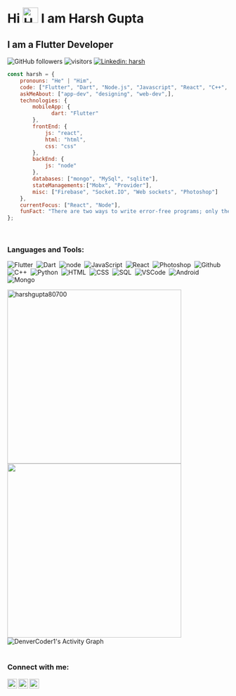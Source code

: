 # Hi <img src="https://raw.githubusercontent.com/MartinHeinz/MartinHeinz/master/wave.gif" alt="Hello" width="35px"> I am Harsh Gupta

## I am a Flutter Developer


![GitHub followers](https://img.shields.io/github/followers/harshgupta80700?label=Follow&style=social) 
![visitors](https://visitor-badge.laobi.icu/badge?page_id=harshgupta80700.harshgupta80700) 
[![Linkedin: harsh](https://img.shields.io/badge/-harsh-blue?style=flat-square&logo=Linkedin&logoColor=white&link=https://www.linkedin.com/in/harsh-gupta-129233145/)](https://www.linkedin.com/in/harsh-gupta-129233145/)


<!-- - 🔭 I’m currently working on ..Improving my current skills
- 🌱 I’m currently learning ...Node.js
- 💬 Ask me about ...Anything 
- 📫 How to reach me: ...Drop me an email <a href = "mailto:harshgupta.80700@gmail.com">here</a>
- ⚡ Fun fact: ...I am in love with Singing -->

```javascript
const harsh = {
    pronouns: "He" | "Him",
    code: ["Flutter", "Dart", "Node.js", "Javascript", "React", "C++", "Python", "HTML", "CSS"],
    askMeAbout: ["app-dev", "designing", "web-dev",],
    technologies: {
        mobileApp: {
              dart: "Flutter"
        },
        frontEnd: {
            js: "react",
            html: "html",
            css: "css"
        },
        backEnd: {
            js: "node"
        },
        databases: ["mongo", "MySql", "sqlite"],
        stateManagements:["Mobx", "Provider"],
        misc: ["Firebase", "Socket.IO", "Web sockets", "Photoshop"]
    },
    currentFocus: ["React", "Node"],
    funFact: "There are two ways to write error-free programs; only the third one works"
};
```

<br />

### Languages and Tools:

<!-- [<img align="left" alt="Visual Studio Code" width="26px" src="https://raw.githubusercontent.com/github/explore/80688e429a7d4ef2fca1e82350fe8e3517d3494d/topics/visual-studio-code/visual-studio-code.png" />](https://github.com/harshgupta80700)
[<img align="left" alt="Flutter" width="26px" src="https://www.kindpng.com/picc/m/355-3557482_flutter-logo-png-transparent-png.png" />](https://github.com/harshgupta80700)
[<img align="left" alt="Dart" width="26px" src="https://pbs.twimg.com/profile_images/993555605078994945/Yr-pWI4G.jpg" />](https://github.com/harshgupta80700)
[<img align="left" alt="PhotoShop" width="26px" src="https://upload.wikimedia.org/wikipedia/commons/thumb/a/af/Adobe_Photoshop_Mobile_icon.svg/1049px-Adobe_Photoshop_Mobile_icon.svg.png" />](https://github.com/harshgupta80700)
[<img align="left" alt="C++" width="26px" src="https://raw.githubusercontent.com/isocpp/logos/master/cpp_logo.png" />](https://github.com/harshgupta80700)
[<img align="left" alt="Python" width="26px" src="https://upload.wikimedia.org/wikipedia/commons/thumb/c/c3/Python-logo-notext.svg/1200px-Python-logo-notext.svg.png" />](https://github.com/harshgupta80700)
[<img align="left" alt="C" width="26px" src="https://www.pngkit.com/png/full/101-1010012_c-programming-icon-c-programming-language-logo.png" />](https://github.com/harshgupta80700)
[<img align="left" alt="HTML5" width="26px" src="https://raw.githubusercontent.com/github/explore/80688e429a7d4ef2fca1e82350fe8e3517d3494d/topics/html/html.png" />](https://github.com/harshgupta80700)
[<img align="left" alt="CSS3" width="26px" src="https://raw.githubusercontent.com/github/explore/80688e429a7d4ef2fca1e82350fe8e3517d3494d/topics/css/css.png" />](https://github.com/harshgupta80700)
[<img align="left" alt="JavaScript" width="26px" src="https://raw.githubusercontent.com/github/explore/80688e429a7d4ef2fca1e82350fe8e3517d3494d/topics/javascript/javascript.png" />](https://github.com/harshgupta80700)
[<img align="left" alt="Node.js" width="26px" src="https://raw.githubusercontent.com/github/explore/80688e429a7d4ef2fca1e82350fe8e3517d3494d/topics/nodejs/nodejs.png" />](https://github.com/harshgupta80700)
[<img align="left" alt="MySQL" width="26px" src="https://raw.githubusercontent.com/github/explore/80688e429a7d4ef2fca1e82350fe8e3517d3494d/topics/mysql/mysql.png" />](https://github.com/harshgupta80700)
[<img align="left" alt="MongoDB" width="26px" src="https://raw.githubusercontent.com/github/explore/80688e429a7d4ef2fca1e82350fe8e3517d3494d/topics/mongodb/mongodb.png" />](https://github.com/harshgupta80700)
[<img align="left" alt="GitHub" width="26px" src="https://raw.githubusercontent.com/github/explore/78df643247d429f6cc873026c0622819ad797942/topics/github/github.png" />](https://github.com/harshgupta80700)
[<img align="left" alt="Terminal" width="26px" src="https://raw.githubusercontent.com/github/explore/80688e429a7d4ef2fca1e82350fe8e3517d3494d/topics/terminal/terminal.png" />](https://github.com/harshgupta80700) -->


![Flutter](https://img.shields.io/badge/-Flutter-05122A?style=flat&logo=Flutter&logoColor=blue)&nbsp;
![Dart](https://img.shields.io/badge/-Dart-05122A?style=flat&logo=Dart&logoColor=blue)&nbsp;
![node](https://img.shields.io/badge/-node-05122A?style=flat&logo=Node.js)&nbsp;
![JavaScript](https://img.shields.io/badge/-JavaScript-05122A?style=flat&logo=javascript)&nbsp;
![React](https://img.shields.io/badge/-React-05122A?style=flat&logo=react)&nbsp;
![Photoshop](https://img.shields.io/badge/-Photoshop-05122A?style=flat&logo=AdobePhotoshop)&nbsp;
![Github](https://img.shields.io/badge/-Github-05122A?style=flat&logo=github)&nbsp;
![C++](https://img.shields.io/badge/-C++-05122A?style=flat&logo=C++)&nbsp;
![Python](https://img.shields.io/badge/-Python-05122A?style=flat&logo=python)&nbsp;
![HTML](https://img.shields.io/badge/-HTML-05122A?style=flat&logo=HTML5)&nbsp;
![CSS](https://img.shields.io/badge/-CSS-05122A?style=flat&logo=CSS3)&nbsp;
![SQL](https://img.shields.io/badge/-SQL-05122A?style=flat&logo=MySQL)&nbsp;
![VSCode](https://img.shields.io/badge/-VSCode-05122A?style=flat&logo=VisualStudioCode)&nbsp;
![Android](https://img.shields.io/badge/-Android-05122A?style=flat&logo=Android)&nbsp;
![Mongo](https://img.shields.io/badge/-Mongo-05122A?style=flat&logo=MongoDB)&nbsp;
<br />

<div>
      <img align="left" width=396 src="https://github-readme-stats.vercel.app/api?username=harshgupta80700&show_icons=true&theme=react&border_color=61dafb&include_all_commits=false&count_private=true&hide=issues" alt="harshgupta80700" />
      <img align="left" width=396 src="http://github-readme-streak-stats.herokuapp.com?user=harshgupta80700&theme=react&border=61DAFB&fire=DDB80F"/>
</div>
<!-- <div style="width: 50%; float: right;">
      <img src="https://github-readme-stats.vercel.app/api/top-langs/?username=harshgupta80700&layout=compact&theme=dark&theme=react&border_color=61dafb&langs_count=5&card_width=500&show_all_langs=true" alt="harshgupta80700" />
</div> -->
<!-- <br />
<br /> -->

<div style="height: 15px;width: 100%;">
</div>
<img alt="DenverCoder1's Activity Graph" src="https://activity-graph.herokuapp.com/graph?username=harshgupta80700&bg_color=1F222E&color=61dafb&line=F85D7F&point=FFFFFF&hide_border=true" />
      

<br />

<br />

<!-- [![Anurag's github stats](https://github-readme-stats.vercel.app/apiharshgupta80700anuraghazra&show_icon=true)](https://github.com/anuraghazra/github-readme-stats) -->
<!-- <p align="center"><img src="https://devicons.github.io/devicon/devicon.git/icons/react/react-original-wordmark.svg" alt="react" width="40" height="40"/> <img src="https://devicons.github.io/devicon/devicon.git/icons/bootstrap/bootstrap-plain.svg" alt="bootstrap"  width="40" height="40"/> <img src="https://devicons.github.io/devicon/devicon.git/icons/c/c-original.svg" alt="c"  width="40" height="40"/> <img src="https://devicons.github.io/devicon/devicon.git/icons/cplusplus/cplusplus-original.svg" alt="cplusplus"  width="40" height="40"/> <img src="https://devicons.github.io/devicon/devicon.git/icons/css3/css3-original-wordmark.svg" alt="css3"  width="40" height="40"/> <img src="https://devicons.github.io/devicon/devicon.git/icons/html5/html5-original-wordmark.svg" alt="html5"  width="40" height="40"/> <img src="https://devicons.github.io/devicon/devicon.git/icons/java/java-original-wordmark.svg" alt="java"  width="40" height="40"/> <img src="https://devicons.github.io/devicon/devicon.git/icons/javascript/javascript-original.svg" alt="javascript"  width="40" height="40"/> <img src="https://devicons.github.io/devicon/devicon.git/icons/sass/sass-original.svg" alt="sass"  width="40" height="40"/></p> -->
<!-- <img src="https://github-readme-stats.vercel.app/api?username=harshgupta80700&show_icons=true&title_color=fff&icon_color=79ff97&text_color=9f9f9f&bg_color=151515&include_all_commits=false&count_private=true&hide=issues" alt="harshgupta80700" /> -->


### Connect with me:

[<img align="left" target=" " alt="codeSTACKr | LinkedIn" width="22px" src="https://cdn.jsdelivr.net/npm/simple-icons@v3/icons/linkedin.svg" />](https://www.linkedin.com/in/harsh-gupta-129233145/)
[<img align="left" alt="codeSTACKr | Instagram" width="22px" src="https://cdn.jsdelivr.net/npm/simple-icons@v3/icons/instagram.svg" />](https://www.instagram.com/_harsh.hg807_/)
[<img align="left" alt="codeSTACKr.com" width="22px" src="https://image.flaticon.com/icons/png/512/61/61045.png" />](https://www.facebook.com/harshgupta.80700)





